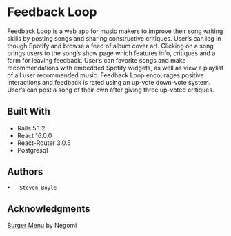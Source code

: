 # Feedback Loop

Feedback Loop is a web app for music makers to improve their song writing skills by posting songs and sharing constructive critiques. User’s can log in though Spotify and browse a feed of album cover art. Clicking on a song brings users to the song’s show page which features info, critiques and a form for leaving feedback. User’s can favorite songs and make recommendations with embedded Spotify widgets, as well as view a playlist of all user recommended music. Feedback Loop encourages positive interactions and feedback is rated using an up-vote down-vote system. User’s can post a song of their own after giving three up-voted critiques.

## Built With
- Rails 5.1.2
- React 16.0.0
- React-Router 3.0.5
- Postgresql

## Authors
	•	Steven Boyle

## Acknowledgments
[Burger Menu](https://github.com/negomi/react-burger-menu) by Negomi
